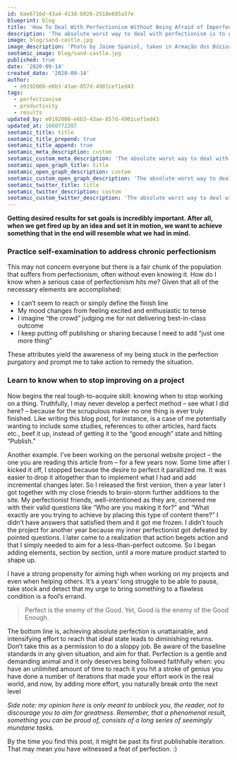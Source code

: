 ```yaml
---
id: bae6716d-43a4-413d-b026-2518e685a57e
blueprint: blog
title: 'How To Deal With Perfectionism Without Being Afraid of Imperfect Results'
description: 'The absolute worst way to deal with perfectionism is to give in to it. When we want to achieve something great we should be okay shortcomings.'
image: blog/sand-castle.jpg
image_description: 'Photo by Jaime Spaniol, taken in Armação dos Búzios, Brazil'
seotamic_image: blog/sand-castle.jpg
published: true
date: '2020-09-14'
created_date: '2020-09-14'
author:
  - e0192008-e6b3-43ae-857d-4901cef1ed43
tags:
  - perfectionism
  - productivity
  - results
updated_by: e0192008-e6b3-43ae-857d-4901cef1ed43
updated_at: 1660772207
seotamic_title: title
seotamic_title_prepend: true
seotamic_title_append: true
seotamic_meta_description: custom
seotamic_custom_meta_description: 'The absolute worst way to deal with perfectionism is to give in to it. When we want to achieve something great we should be okay shortcomings.'
seotamic_open_graph_title: title
seotamic_open_graph_description: custom
seotamic_custom_open_graph_description: 'The absolute worst way to deal with perfectionism is to give in to it. When we want to achieve something great we should be okay shortcomings.'
seotamic_twitter_title: title
seotamic_twitter_description: custom
seotamic_custom_twitter_description: 'The absolute worst way to deal with perfectionism is to give in to it. When we want to achieve something great we should be okay shortcomings.'
---
```

**Getting desired results for set goals is incredibly important. After all, when we get fired up by an idea and set it in motion, we want to achieve something that in the end will resemble what we had in mind.**

### Practice self-examination to address chronic perfectionism

This may not concern everyone but there is a fair chunk of the population that suffers from perfectionism, often without even knowing it. How do I know when a serious case of perfectionism hits me? Given that all of the necessary elements are accomplished:

- I can’t seem to reach or simply define the finish line
- My mood changes from feeling excited and enthusiastic to tense
- I imagine “the crowd” judging me for not delivering best-in-class outcome
- I keep putting off publishing or sharing because I need to add “just one more thing”

These attributes yield the awareness of my being stuck in the perfection purgatory and prompt me to take action to remedy the situation.

### Learn to know when to stop improving on a project

Now begins the real tough-to-acquire skill: knowing when to stop working on a thing. Truthfully, I may never develop a perfect method – see what I did here? – because for the scrupulous maker no one thing is ever truly finished. Like writing this blog post, for instance, is a case of me potentially wanting to include some studies, references to other articles, hard facts etc., beef it up, instead of getting it to the “good enough” state and hitting “Publish.”

Another example. I’ve been working on the personal website project – the one you are reading this article from – for a few years now. Some time after I kicked it off, I stopped because the desire to perfect it parallized me. It was easier to drop it altogether than to implement what I had and add incremental changes later. So I released the first version, then a year later I got together with my close friends to brain-storm further additions to the site. My perfectionist friends, well-intentioned as they are, cornered me with their valid questions like “Who are you making it for?” and “What exactly are you trying to achieve by placing this type of content there?” I didn’t have answers that satisfied them and it got me frozen. I didn’t touch the project for another year because my inner perfectionist got defeated by pointed questions. I later came to a realization that action begets action and that I simply needed to aim for a less-than-perfect outcome. So I began adding elements, section by section, until a more mature product started to shape up.

I have a strong propensity for aiming high when working on my projects and even when helping others. It’s a years’ long struggle to be able to pause, take stock and detect that my urge to bring something to a flawless condition is a fool’s errand. 

> Perfect is the enemy of the Good. Yet, Good is the enemy of the Good Enough.

The bottom line is, achieving absolute perfection is unattainable, and intensifying effort to reach that ideal state leads to diminishing returns. Don’t take this as a permission to do a sloppy job. Be aware of the baseline standards in any given situation, and aim for that. Perfection is a gentle and demanding animal and it only deserves being followed faithfully when:
you have an unlimited amount of time to reach it
you hit a stroke of genius
you have done a number of iterations that made your effort work in the real world, and now, by adding more effort, you naturally break onto the next level

*Side note: my opinion here is only meant to unblock you, the reader, not to discourage you to aim for greatness. Remember, that a phenomenal result, something you can be proud of, consists of a long series of seemingly mundane tasks.*

By the time you find this post, it might be past its first publishable iteration. That may mean you have witnessed a feat of perfection. :)
